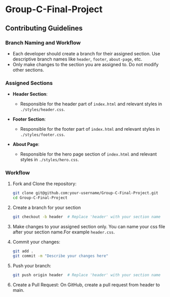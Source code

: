 # Group-C-Final-Project

## Contributing Guidelines

### Branch Naming and Workflow

- Each developer should create a branch for their assigned section. Use descriptive branch names like `header`, `footer`, `about-page`, etc.
- Only make changes to the section you are assigned to. Do not modify other sections.

### Assigned Sections

- **Header Section**: 
  - Responsible for the header part of `index.html` and relevant styles in `./styles/header.css`.
  
- **Footer Section**: 
  - Responsible for the footer part of `index.html` and relevant styles in `./styles/footer.css`.

- **About Page**: 
  - Responsible for the hero page section of `index.html` and relevant styles in `./styles/hero.css`.

### Workflow

1. Fork and Clone the repository:
   ```sh
   git clone git@github.com:your-username/Group-C-Final-Project.git
   cd Group-C-Final-Project

2. Create a branch for your section
    ```sh
    git checkout -b header  # Replace 'header' with your section name

3. Make changes to your assigned section only.
    You can name your css file after your section name.For example `header.css`. 

4. Commit your changes:
    ```sh
    git add .
    git commit -m "Describe your changes here"

5. Push your branch:
    ```sh
    git push origin header  # Replace 'header' with your section name

6. Create a Pull Request:
    On GitHub, create a pull request from header to main.
